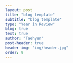```yaml
---
layout: post
title: "blog template"
subtitle: "blog template"
type: "Year in Review"
blog: true
text: true
author: "Taehyun"
post-header: true
header-img: "img/header.jpg"
order: 9
---
```


